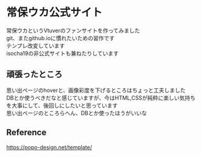 # 常保ウカ公式サイト
常保ウカというVtuverのファンサイトを作ってみました  
git、またgithub.ioに慣れたいための習作です  
テンプレ改変しています  
isocha19の非公式サイトも兼ねたりしています
## 頑張ったところ
思い出ページのhoverと、画像彩度を下げるところはちょっと工夫しました  
DBとか使うべきだなと感じていますが、今はHTML,CSSが純粋に楽しい気持ちを大事にして、後回しにしたいと思っています  
思い出ページのところらへん、DBとか使ったほうがいいな
## Reference
<https://popo-design.net/template/>